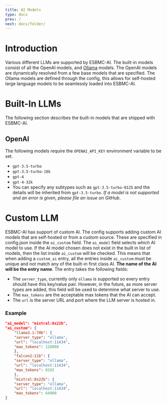 ```yaml
---
title: AI Models
type: docs
prev: /
next: docs/folder/
---
```


# Introduction

Various different LLMs are supported by ESBMC-AI. The built-in models consist of all the OpenAI models, and [Ollama](https://ollama.com) models. The OpenAI models are dynamically resolved from a few base models that are specified. The Ollama models are defined through the config, this allows for self-hosted large language models to be seamlessly loaded into ESBMC-AI.

# Built-In LLMs

The following section describes the built-in models that are shipped with ESBMC-AI.

## OpenAI

The following models require the `OPENAI_API_KEY` environment variable to be set.

* `gpt-3.5-turbo`
* `gpt-3.5-turbo-16k`
* `gpt-4`
* `gpt-4-32k`
* You can specify any subtypes such as `gpt-3.5-turbo-0125` and the details will be inherited from `gpt-3.5-turbo`. _If a model is not supported and an error is given, please file an issue on GitHub_.

# Custom LLM

ESBMC-AI has support of custom AI. The config supports adding custom AI models that are self-hosted or from a custom source. These are specified in config.json inside the `ai_custom` field. The `ai_model` field selects which AI model to use. If the AI model chosen does not exist in the built in list of models, then the list inside `ai_custom` will be checked. This means that when adding a `custom_ai` entry, all the entries inside `ai_custom` must be unique and not match any of the built-in first class AI. **The name of the AI will be the entry name**. The entry takes the following fields:

* The `server_type`, currently only `ollama` is supported so every entry should have this key/value pair. However, in the future, as more server types are added, this field will be used to determine what server to use.
* The `max_tokens` are the acceptable max tokens that the AI can accept.
* The `url` is the server URL and port where the LLM server is hosted in.

### Example

```json
"ai_model": "mixtral:8x22b",
"ai_custom": {
	"llama3.1:70b": {
	"server_type": "ollama",
	"url": "localhost:11434",
	"max_tokens": 128000
	},
	"falcon2:11b": {
	"server_type": "ollama",
	"url": "localhost:11434",
	"max_tokens": 8192
	},
	"mixtral:8x22b": {
	"server_type": "ollama",
	"url": "localhost:11434",
	"max_tokens": 64000
}
```
